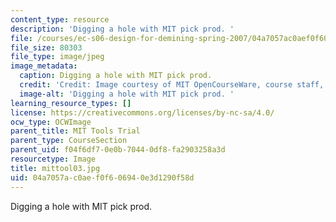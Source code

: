 ```yaml
---
content_type: resource
description: 'Digging a hole with MIT pick prod. '
file: /courses/ec-s06-design-for-demining-spring-2007/04a7057ac0aef0f606940e3d1290f58d_mittool03.jpg
file_size: 80303
file_type: image/jpeg
image_metadata:
  caption: Digging a hole with MIT pick prod.
  credit: 'Credit: Image courtesy of MIT OpenCourseWare, course staff, and students.'
  image-alt: 'Digging a hole with MIT pick prod. '
learning_resource_types: []
license: https://creativecommons.org/licenses/by-nc-sa/4.0/
ocw_type: OCWImage
parent_title: MIT Tools Trial
parent_type: CourseSection
parent_uid: f04f6df7-0e0b-7044-0df8-fa2903258a3d
resourcetype: Image
title: mittool03.jpg
uid: 04a7057a-c0ae-f0f6-0694-0e3d1290f58d
---
```

Digging a hole with MIT pick prod. 